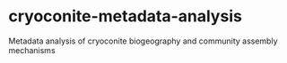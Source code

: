 # cryoconite-metadata-analysis
Metadata analysis of cryoconite biogeography and community assembly mechanisms
